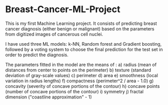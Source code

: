 # Breast-Cancer-ML-Project

This is my first Machine Learning project. It consists of predicting breast cancer diagnosis (either benign or malignant) based on the parameters from digitized images of cancerous cell nuclei.

I have used three ML models: k-NN, Random forest and Gradient boosting, followed by a voting system to choose the final prediction for the test set in order to predict the diagnosis.


The parameters fitted in the model are the means of :
a) radius (mean of distances from center to points on the perimeter)
b) texture (standard deviation of gray-scale values)
c) perimeter
d) area
e) smoothness (local variation in radius lengths)
f) compactness (perimeter^2 / area - 1.0)
g) concavity (severity of concave portions of the contour)
h) concave points (number of concave portions of the contour)
i) symmetry
j) fractal dimension ("coastline approximation" - 1)
